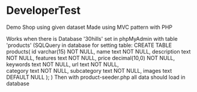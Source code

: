 # DeveloperTest

Demo Shop using given dataset
Made using MVC pattern with PHP

Works when there is Database '30hills' set in phpMyAdmin with table 'products' 
(SQLQuery in database for setting table:
CREATE TABLE products(
id	varchar(15)	NOT NULL,
name text  NOT NULL,
description	text NOT NULL,
features text NOT NULL,
price decimal(10,0) NOT NULL,
keywords text NOT NULL,
url	text NOT NULL,	
category text NOT NULL,	
subcategory	text NOT NULL,
images	text DEFAULT NULL
); 
)
Then with product-seeder.php all data should load in database
